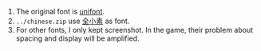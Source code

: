 1. The original font is [unifont](https://github.com/multitheftauto/unifont).
2. `../chinese.zip` use [全小素](https://diaowinner.itch.io/galmuri-extended) as font.
3. For other fonts, I only kept screenshot. In the game, their problem about spacing and display will be amplified.